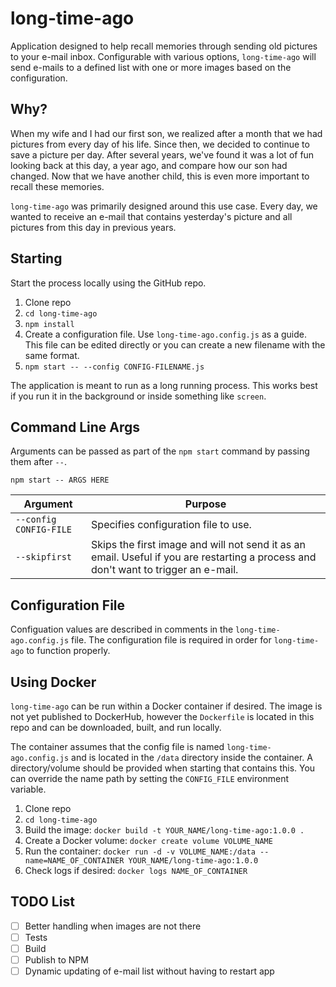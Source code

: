 # long-time-ago
Application designed to help recall memories through sending old pictures to your e-mail inbox.  Configurable with various options, `long-time-ago` will send e-mails to a defined list with one or more images based on the configuration.

## Why?
When my wife and I had our first son, we realized after a month that we had pictures from every day of his life.  Since then, we decided to continue to save a picture per day.  After several years, we've found it was a lot of fun looking back at this day, a year ago, and compare how our son had changed.  Now that we have another child, this is even more important to recall these memories.

`long-time-ago` was primarily designed around this use case.  Every day, we wanted to receive an e-mail that contains yesterday's picture and all pictures from this day in previous years.

## Starting
Start the process locally using the GitHub repo.

1.  Clone repo
1.  `cd long-time-ago`
1.  `npm install`
1.  Create a configuration file.  Use `long-time-ago.config.js` as a guide.  This file can be edited directly or you can create a new filename with the same format.
1.  `npm start -- --config CONFIG-FILENAME.js`

The application is meant to run as a long running process.  This works best if you run it in the background or inside something like `screen`.

## Command Line Args
Arguments can be passed as part of the `npm start` command by passing them after `--`.

`npm start -- ARGS HERE`

| Argument | Purpose |
| ------------- | ------------- |
| `--config CONFIG-FILE` | Specifies configuration file to use. |
| `--skipfirst` | Skips the first image and will not send it as an email.  Useful if you are restarting a process and don't want to trigger an e-mail. |

## Configuration File
Configuation values are described in comments in the `long-time-ago.config.js` file.  The configuration file is required in order for `long-time-ago` to function properly.

## Using Docker
`long-time-ago` can be run within a Docker container if desired.  The image is not yet published to DockerHub, however the `Dockerfile` is located in this repo and can be downloaded, built, and run locally.

The container assumes that the config file is named `long-time-ago.config.js` and is located in the `/data` directory inside the container.  A directory/volume should be provided when starting that contains this.  You can override the name path by setting the `CONFIG_FILE` environment variable.

1.  Clone repo
1.  `cd long-time-ago`
1.  Build the image: `docker build -t YOUR_NAME/long-time-ago:1.0.0 .`
1.  Create a Docker volume: `docker create volume VOLUME_NAME`
1.  Run the container: `docker run -d -v VOLUME_NAME:/data --name=NAME_OF_CONTAINER YOUR_NAME/long-time-ago:1.0.0`
1.  Check logs if desired: `docker logs NAME_OF_CONTAINER`


## TODO List
- [ ] Better handling when images are not there
- [ ] Tests
- [ ] Build
- [ ] Publish to NPM
- [ ] Dynamic updating of e-mail list without having to restart app
